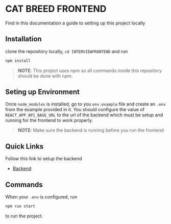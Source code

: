 # CAT BREED FRONTEND
Find in this documentation a guide to setting up this project locally

## Installation
clone the repository locally, `cd INTERVIEWFRONTEND` and run

```bash
npm install
```
> **NOTE**: This project uses npm so all commands inside this repository should be done with npm.

## Seting up Environment
 
Once ```node_modules``` is installed, go to you ``` env.example ``` file and create an ```.env``` from the example provided in it.
You should configure the value of ``REACT_APP_API_BASE_URL`` to the url of the backend which must be setup and running for the frontend to work properly.

> **NOTE**: Make sure the backend is running before you run the frontend

## Quick Links
Follow this link to setup the backend
- [Backend](https://github.com/okhot/cat-breed-backend#readme)

## Commands

When your ```.env``` is configured, run

```bash
npm run start
```
to run the project.

